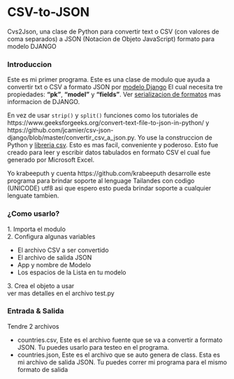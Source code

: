 # CSV-to-JSON
Cvs2Json, una clase de Python para convertir text o CSV (con valores de coma separados) a JSON (Notacion de Objeto JavaScript) formato para modelo DJANGO
<h3>Introduccion</H3>
<p>
  Este es mi primer programa. Este es una clase de modulo que ayuda a convertir txt o CSV a formato JSON por
  <a href="https://docs.djangoproject.com/en/3.1/topics/db/models/">modelo Django</a> El cual necesita tre propiedades: <b>“pk”</b>, <b>“model”</b> y <b>“fields”</b>. Ver
  <a href="https://docs.djangoproject.com/en/3.1/topics/serialization/#serialization-formats-json"> serializacion de formatos</a> mas informacion de DJANGO.
</p>
<p>
  En vez de usar <code>strip()</code> y <code>split()</code> funciones como los tutoriales de https://www.geeksforgeeks.org/convert-text-file-to-json-in-python/ y https://github.com/jcamier/csv-json-django/blob/master/convertir_csv_a_json.py. Yo use la construccion de Python y <a href="https://docs.python.org/3/library/csv.html"> libreria csv<a>. Esto es mas facil, conveniente y poderoso. Esto fue creado para leer y escribir datos tabulados en formato CSV el cual fue generado por Microsoft Excel.
</p>
<p>
  Yo krabeeputh y cuenta https://github.com/krabeeputh desarrolle este programa para brindar soporte al lenguage Tailandes con codigo (UNICODE) utf8 asi que espero esto pueda brindar soporte a cualquier lenguate tambien.
</p>


<h3>¿Como usarlo?</h3>
<p>
  1. Importa el modulo<br>
  2. Configura algunas variables
</p>
<ul>
  <li>El archivo CSV a ser convertido</li>
  <li>El archivo de salida JSON</li>
  <li>App y nombre de Modelo</li>
  <li>Los espacios de la Lista en tu modelo</li>
</ul>
<p>
  3. Crea el objeto a usar<br>
  ver mas detalles en el archivo test.py
</p>

<h3>Entrada & Salida</h3>
<p> Tendre 2 archivos</p>
<ul>
  <li>countries.csv, Este es el archivo fuente que se va a convertir a formato JSON. Tu puedes usarlo para testeo en el programa.</li>
  <li>countries.json, Este es el archivo que se auto genera de class. Esta es mi archivo de salida JSON. Tu puedes correr mi programa para el mismo formato de salida</li>
</ul>
